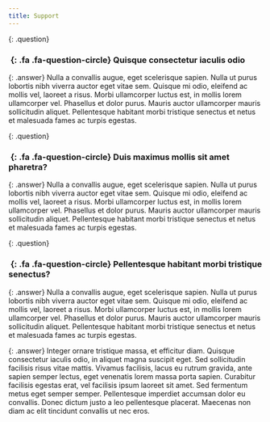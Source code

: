 ```yaml
---
title: Support
---
```


{: .question}
### *&nbsp;*{: .fa .fa-question-circle} Quisque consectetur iaculis odio

{: .answer}
Nulla a convallis augue, eget scelerisque sapien. Nulla ut purus lobortis nibh viverra auctor eget vitae sem.
Quisque mi odio, eleifend ac mollis vel, laoreet a risus. Morbi ullamcorper luctus est, in mollis lorem ullamcorper vel.
Phasellus et dolor purus. Mauris auctor ullamcorper mauris sollicitudin aliquet.
Pellentesque habitant morbi tristique senectus et netus et malesuada fames ac turpis egestas.


{: .question}
### *&nbsp;*{: .fa .fa-question-circle} Duis maximus mollis sit amet pharetra?

{: .answer}
Nulla a convallis augue, eget scelerisque sapien. Nulla ut purus lobortis nibh viverra auctor eget vitae sem.
Quisque mi odio, eleifend ac mollis vel, laoreet a risus. Morbi ullamcorper luctus est, in mollis lorem ullamcorper vel.
Phasellus et dolor purus. Mauris auctor ullamcorper mauris sollicitudin aliquet.
Pellentesque habitant morbi tristique senectus et netus et malesuada fames ac turpis egestas.


{: .question}
### *&nbsp;*{: .fa .fa-question-circle} Pellentesque habitant morbi tristique senectus?

{: .answer}
Nulla a convallis augue, eget scelerisque sapien. Nulla ut purus lobortis nibh viverra auctor eget vitae sem.
Quisque mi odio, eleifend ac mollis vel, laoreet a risus. Morbi ullamcorper luctus est, in mollis lorem ullamcorper vel.
Phasellus et dolor purus. Mauris auctor ullamcorper mauris sollicitudin aliquet.
Pellentesque habitant morbi tristique senectus et netus et malesuada fames ac turpis egestas.

{: .answer}
Integer ornare tristique massa, et efficitur diam. Quisque consectetur iaculis odio, in aliquet magna suscipit eget.
Sed sollicitudin facilisis risus vitae mattis. Vivamus facilisis, lacus eu rutrum gravida, ante sapien semper lectus,
eget venenatis lorem massa porta sapien. Curabitur facilisis egestas erat, vel facilisis ipsum laoreet sit amet.
Sed fermentum metus eget semper semper. Pellentesque imperdiet accumsan dolor eu convallis.
Donec dictum justo a leo pellentesque placerat. Maecenas non diam ac elit tincidunt convallis ut nec eros.

